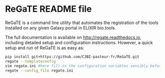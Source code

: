 ReGaTE README file
==================

ReGaTE is a command line utility that automates the registration of the tools installed on any given Galaxy portal in ELIXIR bio.tools.

The full documentation is available on http://regate.readthedocs.io, including detailed setup and configuration instructions. However, a quick setup and run of ReGaTE is as easy as:

```bash
pip install git+https://github.com/C3BI-pasteur-fr/ReGaTE.git
regate --templateconfig
vim regate.ini #here fill in the configuration variables sensibly before running regate
regate --config_file regate.ini
```

